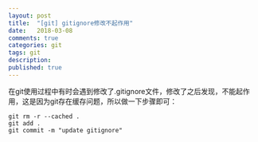 ```yaml
---
layout: post
title:  "[git] gitignore修改不起作用"
date:   2018-03-08
comments: true
categories: git
tags: git
description:
published: true
---
```


在git使用过程中有时会遇到修改了.gitignore文件，修改了之后发现，不能起作用，这是因为git存在缓存问题，所以做一下步骤即可：

```
git rm -r --cached .
git add .
git commit -m "update gitignore"
```
